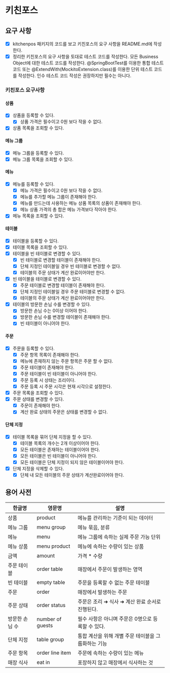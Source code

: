 # 키친포스

## 요구 사항

- [x] kitchenpos 패키지의 코드를 보고 키친포스의 요구 사항을 README.md에 작성한다.
- [x] 정리한 키친포스의 요구 사항을 토대로 테스트 코드를 작성한다. 모든 Business Object에 대한 테스트 코드를 작성한다. @SpringBootTest를 이용한 통합 테스트 코드 또는
  @ExtendWith(MockitoExtension.class)를 이용한 단위 테스트 코드를 작성한다. 인수 테스트 코드 작성은 권장하지만 필수는 아니다.

### 키친포스 요구사항

#### 상품

- [x] 상품을 등록할 수 있다.
    - [x] 상품 가격은 필수이고 0원 보다 작을 수 없다.
- [x] 상품 목록을 조회할 수 있다.

#### 메뉴 그룹

- [x] 메뉴 그룹을 등록할 수 있다.
- [x] 메뉴 그룹 목록을 조회할 수 있다.

#### 메뉴

- [x] 메뉴를 등록할 수 있다.
    - [x] 메뉴 가격은 필수이고 0원 보다 작을 수 없다.
    - [x] 메뉴를 추가할 메뉴 그룹이 존재해야 한다.
    - [x] 메뉴를 만드는데 사용하는 메뉴 상품 목록의 상품이 존재해야 한다.
    - [x] 메뉴 상품 가격의 총 합은 메뉴 가격보다 작아야 한다.
- [x] 메뉴 목록을 조회할 수 있다.

#### 테이블

- [x] 테이블을 등록할 수 있다.
- [x] 테이블 목록을 조회할 수 있다.
- [x] 테이블을 빈 테이블로 변경할 수 있다.
    - [x] 빈 테이블로 변경할 테이블이 존재해야 한다.
    - [x] 단체 지정인 테이블일 경우 빈 테이블로 변경할 수 없다.
    - [x] 테이블의 주문 상태가 계산 완료이어야만 한다.
- [x] 빈 테이블을 테이블로 변경할 수 있다.
    - [x] 주문 테이블로 변경할 테이블이 존재해야 한다.
    - [x] 단체 지정인 테이블일 경우 주문 테이블로 변경할 수 없다.
    - [x] 테이블의 주문 상태가 계산 완료이어야만 한다.
- [x] 테이블의 방문한 손님 수를 변경할 수 있다.
    - [x] 방문한 손님 수는 0이상 이어야 한다.
    - [x] 방문한 손님 수를 변경할 테이블이 존재해야 한다.
    - [x] 빈 테이블이 아니어야 한다.

#### 주문

- [x] 주문을 등록할 수 있다.
    - [x] 주문 항목 목록이 존재해야 한다.
    - [x] 메뉴에 존재하지 않는 주문 항목은 주문 할 수 없다.
    - [x] 주문 테이블이 존재해야 한다.
    - [x] 주문 테이블이 빈 테이블이 아니어야 한다.
    - [x] 주문 등록 시 상태는 조리이다.
    - [x] 주문 등록 시 주문 시각은 현재 시각으로 설정한다.
- [x] 주문 목록을 조회할 수 있다.
- [x] 주문 상태를 변경할 수 있다.
    - [x] 주문이 존재해야 한다.
    - [x] 계산 완료 상태의 주문은 상태를 변경할 수 없다.

#### 단체 지정

- [x] 테이블 목록을 묶어 단체 지정을 할 수 있다.
    - [x] 테이블 목록의 개수는 2개 이상이어야 한다.
    - [x] 모든 테이블은 존재하는 테이블이어야 한다.
    - [x] 모든 테이블은 빈 테이블이 아니어야 한다.
    - [x] 모든 테이블은 단체 지정이 되지 않은 테이블이어야 한다.
- [x] 단체 지정을 삭제할 수 있다.
    - [x] 단체 내 모든 테이블의 주문 상태가 계산완료이어야 한다.

## 용어 사전

| 한글명 | 영문명 | 설명 |
| --- | --- | --- |
| 상품 | product | 메뉴를 관리하는 기준이 되는 데이터 |
| 메뉴 그룹 | menu group | 메뉴 묶음, 분류 |
| 메뉴 | menu | 메뉴 그룹에 속하는 실제 주문 가능 단위 |
| 메뉴 상품 | menu product | 메뉴에 속하는 수량이 있는 상품 |
| 금액 | amount | 가격 * 수량 |
| 주문 테이블 | order table | 매장에서 주문이 발생하는 영역 |
| 빈 테이블 | empty table | 주문을 등록할 수 없는 주문 테이블 |
| 주문 | order | 매장에서 발생하는 주문 |
| 주문 상태 | order status | 주문은 조리 ➜ 식사 ➜ 계산 완료 순서로 진행된다. |
| 방문한 손님 수 | number of guests | 필수 사항은 아니며 주문은 0명으로 등록할 수 있다. |
| 단체 지정 | table group | 통합 계산을 위해 개별 주문 테이블을 그룹화하는 기능 |
| 주문 항목 | order line item | 주문에 속하는 수량이 있는 메뉴 |
| 매장 식사 | eat in | 포장하지 않고 매장에서 식사하는 것 |
